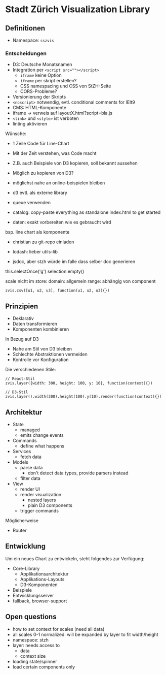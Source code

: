 # Stadt Zürich Visualization Library

## Definitionen

* Namespace: `sszvis`

### Entscheidungen

* D3: Deutsche Monatsnamen
* Integration per `<script src=""></script>`
  - `iframe` keine Option
  - `iframe` per skript erstellen?
  - CSS namespacing und CSS von StZH-Seite
  - CORS-Probleme?
* Versionierung der Skripts
* `<noscript>` notwendig, evtl. conditional comments for IElt9
* CMS: HTML-Komponente
* iframe -> verweis auf layoutX.html?script=bla.js
* `<link>` und `<style>` ist verboten
* linting aktivieren

Wünsche:

* 1 Zeile Code für Line-Chart
* Mit der Zeit verstehen, was Code macht
* Z.B. auch Beispiele von D3 kopieren, soll bekannt aussehen
* Möglich zu kopieren von D3?
* möglichst nahe an online-beispielen bleiben

* d3 evtl. als externe library
* queue verwenden
* catalog: copy-paste everything as standalone index.html to get started

* daten: exakt vorbereiten wie es gebraucht wird

bsp. line chart als komponente

* christian zu git-repo einladen

* lodash: lieber utils-lib
* jsdoc, aber stzh würde im falle dass selber doc generieren

this.selectOnce('g')
selection.empty()

scale nicht im store:
  domain: allgemein
  range: abhängig von component

    zvis.csv([u1, u2, u3], function(u1, u2, u3){})


## Prinzipien

* Deklarativ
* Daten transformieren
* Komponenten kombinieren

In Bezug auf D3

* Nahe am Stil von D3 bleiben
* Schlechte Abstraktionen vermeiden
* Kontrolle vor Konfiguration

Die verschiedenen Stile:

    // React-Stil
    zvis.layer({width: 300, height: 100, y: 10}, function(context){})

    // D3-Stil
    zvis.layer().width(300).height(100).y(10).render(function(context){})


## Architektur

* State
  - managed
  - emits change events
* Commands
  - define what happens
* Services
  - fetch data
* Models
  - parse data
    + don't detect data types, provide parsers instead
  - filter data
* View
  - render UI
  - render visualization
    + nested layers
    + plain D3 components
  - trigger commands

Möglicherweise

* Router

## Entwicklung

Um ein neues Chart zu entwickeln, steht folgendes zur Verfügung:

* Core-Library
  - Applikationsarchitektur
  - Applikations-Layouts
  - D3-Komponenten
* Beispiele
* Entwicklungsserver
* fallback, browser-support


## Open questions

* how to set context for scales (need all data)
* all scales 0-1 normalized. will be expanded by layer to fit width/height
* namespace: stzh
* layer: needs access to
  - data
  - context size
* loading state/spinner
* load certain components only
